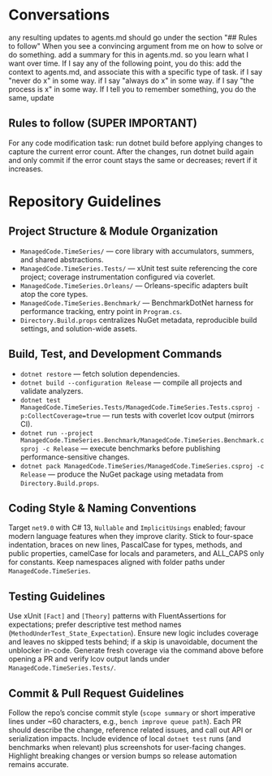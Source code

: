 # Conversations
any resulting updates to agents.md should go under the section "## Rules to follow"
When you see a convincing argument from me on how to solve or do something. add a summary for this in agents.md. so you learn what I want over time.
If I say any of the following point, you do this: add the context to agents.md, and associate this with a specific type of task.
if I say "never do x" in some way.
if I say "always do x" in some way.
if I say "the process is x" in some way.
If I tell you to remember something, you do the same, update


## Rules to follow (SUPER IMPORTANT)
For any code modification task: run dotnet build before applying changes to capture the current error count. After the changes, run dotnet build again and only commit if the error count stays the same or decreases; revert if it increases.


# Repository Guidelines

## Project Structure & Module Organization
- `ManagedCode.TimeSeries/` — core library with accumulators, summers, and shared abstractions.
- `ManagedCode.TimeSeries.Tests/` — xUnit test suite referencing the core project; coverage instrumentation configured via coverlet.
- `ManagedCode.TimeSeries.Orleans/` — Orleans-specific adapters built atop the core types.
- `ManagedCode.TimeSeries.Benchmark/` — BenchmarkDotNet harness for performance tracking, entry point in `Program.cs`.
- `Directory.Build.props` centralizes NuGet metadata, reproducible build settings, and solution-wide assets.

## Build, Test, and Development Commands
- `dotnet restore` — fetch solution dependencies.
- `dotnet build --configuration Release` — compile all projects and validate analyzers.
- `dotnet test ManagedCode.TimeSeries.Tests/ManagedCode.TimeSeries.Tests.csproj -p:CollectCoverage=true` — run tests with coverlet lcov output (mirrors CI).
- `dotnet run --project ManagedCode.TimeSeries.Benchmark/ManagedCode.TimeSeries.Benchmark.csproj -c Release` — execute benchmarks before publishing performance-sensitive changes.
- `dotnet pack ManagedCode.TimeSeries/ManagedCode.TimeSeries.csproj -c Release` — produce the NuGet package using metadata from `Directory.Build.props`.

## Coding Style & Naming Conventions
Target `net9.0` with C# 13, `Nullable` and `ImplicitUsings` enabled; favour modern language features when they improve clarity. Stick to four-space indentation, braces on new lines, PascalCase for types, methods, and public properties, camelCase for locals and parameters, and ALL_CAPS only for constants. Keep namespaces aligned with folder paths under `ManagedCode.TimeSeries`.

## Testing Guidelines
Use xUnit `[Fact]` and `[Theory]` patterns with FluentAssertions for expectations; prefer descriptive test method names (`MethodUnderTest_State_Expectation`). Ensure new logic includes coverage and leaves no skipped tests behind; if a skip is unavoidable, document the unblocker in-code. Generate fresh coverage via the command above before opening a PR and verify lcov output lands under `ManagedCode.TimeSeries.Tests/`.

## Commit & Pull Request Guidelines
Follow the repo’s concise commit style (`scope summary` or short imperative lines under ~60 characters, e.g., `bench improve queue path`). Each PR should describe the change, reference related issues, and call out API or serialization impacts. Include evidence of local `dotnet test` runs (and benchmarks when relevant) plus screenshots for user-facing changes. Highlight breaking changes or version bumps so release automation remains accurate.

